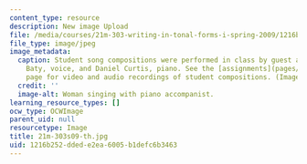 ```yaml
---
content_type: resource
description: New image Upload
file: /media/courses/21m-303-writing-in-tonal-forms-i-spring-2009/1216b252ddede2ea6005b1defc6b3463_21m-303s09-th.jpg
file_type: image/jpeg
image_metadata:
  caption: Student song compositions were performed in class by guest artists Janna
    Baty, voice, and Daniel Curtis, piano. See the [assignments](pages/assignments)
    page for video and audio recordings of student compositions. (Image by MIT OpenCourseWare.)
  credit: ''
  image-alt: Woman singing with piano accompanist.
learning_resource_types: []
ocw_type: OCWImage
parent_uid: null
resourcetype: Image
title: 21m-303s09-th.jpg
uid: 1216b252-dded-e2ea-6005-b1defc6b3463
---
```

